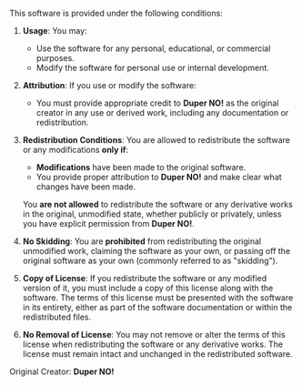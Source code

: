 This software is provided under the following conditions:

1. **Usage**: You may:
   - Use the software for any personal, educational, or commercial purposes.
   - Modify the software for personal use or internal development.

2. **Attribution**: If you use or modify the software:
   - You must provide appropriate credit to **Duper NO!** as the original creator in any use or derived work, including any documentation or redistribution.

3. **Redistribution Conditions**: You are allowed to redistribute the software or any modifications **only if**:
   - **Modifications** have been made to the original software. 
   - You provide proper attribution to **Duper NO!** and make clear what changes have been made.
   
   You **are not allowed** to redistribute the software or any derivative works in the original, unmodified state, whether publicly or privately, unless you have explicit permission from **Duper NO!**.

4. **No Skidding**: You are **prohibited** from redistributing the original unmodified work, claiming the software as your own, or passing off the original software as your own (commonly referred to as "skidding").

5. **Copy of License**: If you redistribute the software or any modified version of it, you must include a copy of this license along with the software. The terms of this license must be presented with the software in its entirety, either as part of the software documentation or within the redistributed files.

6. **No Removal of License**: You may not remove or alter the terms of this license when redistributing the software or any derivative works. The license must remain intact and unchanged in the redistributed software.

Original Creator: **Duper NO!**

